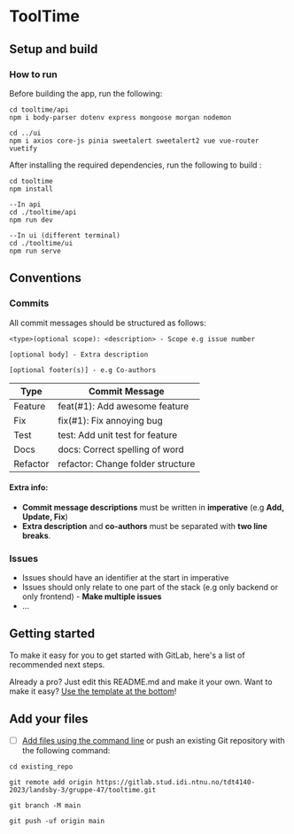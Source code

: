 
# ToolTime

  
## Setup and build

### How to run
Before building the app, run the following:
```
cd tooltime/api
npm i body-parser dotenv express mongoose morgan nodemon

cd ../ui
npm i axios core-js pinia sweetalert sweetalert2 vue vue-router vuetify
```

After installing the required dependencies, run the following to build :
```
cd tooltime
npm install

--In api
cd ./tooltime/api
npm run dev

--In ui (different terminal)
cd ./tooltime/ui
npm run serve
```

## Conventions

### Commits

All commit messages should be structured as follows:
```
<type>(optional scope): <description> - Scope e.g issue number

[optional body] - Extra description

[optional footer(s)] - e.g Co-authors
```

| Type   |      Commit Message      |
|----------|-------------|
| Feature | feat(#1): Add awesome feature |  
| Fix | fix(#1): Fix annoying bug |  
| Test | test: Add unit test for feature | 
| Docs | docs: Correct spelling of word | 
| Refactor | refactor: Change folder structure | 
#### Extra info:
- **Commit message descriptions** must be written in **imperative** (e.g **Add, Update, Fix**)
- **Extra description** and **co-authors** must be separated with **two line breaks**.


### Issues
- Issues should have an identifier at the start in imperative
- Issues should only relate to one part of the stack (e.g only backend or only frontend) - **Make multiple issues**
- ...

## Getting started

  

To make it easy for you to get started with GitLab, here's a list of recommended next steps.

  

Already a pro? Just edit this README.md and make it your own. Want to make it easy? [Use the template at the bottom](#editing-this-readme)!

  

## Add your files

- [ ]  [Add files using the command line](https://docs.gitlab.com/ee/gitlab-basics/add-file.html#add-a-file-using-the-command-line) or push an existing Git repository with the following command:

```
cd existing_repo

git remote add origin https://gitlab.stud.idi.ntnu.no/tdt4140-2023/landsby-3/gruppe-47/tooltime.git

git branch -M main

git push -uf origin main

```
